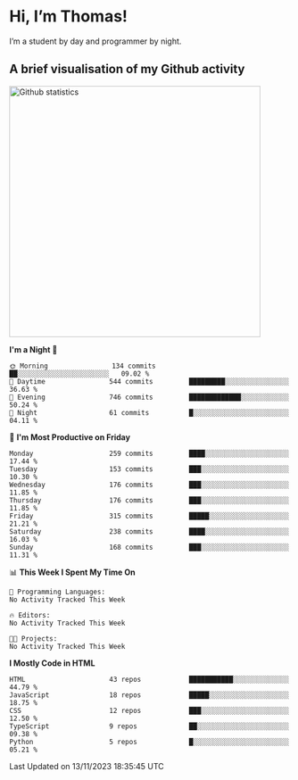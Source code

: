 # Hi, I’m Thomas!
I’m a student by day and programmer by night.

## A brief visualisation of my Github activity

<img title="My Github statistics" alt="Github statistics" width="450px" src="https://github-readme-stats.vercel.app/api?username=thomasrettig&show_icons=true&include_all_commits=true&count_private=true&&hide=issues&theme=tokyonight&border_radius=6px"/>

<!--START_SECTION:waka-->
**I'm a Night 🦉** 

```text
🌞 Morning                134 commits         ██░░░░░░░░░░░░░░░░░░░░░░░   09.02 % 
🌆 Daytime                544 commits         █████████░░░░░░░░░░░░░░░░   36.63 % 
🌃 Evening                746 commits         █████████████░░░░░░░░░░░░   50.24 % 
🌙 Night                  61 commits          █░░░░░░░░░░░░░░░░░░░░░░░░   04.11 % 
```
📅 **I'm Most Productive on Friday** 

```text
Monday                   259 commits         ████░░░░░░░░░░░░░░░░░░░░░   17.44 % 
Tuesday                  153 commits         ███░░░░░░░░░░░░░░░░░░░░░░   10.30 % 
Wednesday                176 commits         ███░░░░░░░░░░░░░░░░░░░░░░   11.85 % 
Thursday                 176 commits         ███░░░░░░░░░░░░░░░░░░░░░░   11.85 % 
Friday                   315 commits         █████░░░░░░░░░░░░░░░░░░░░   21.21 % 
Saturday                 238 commits         ████░░░░░░░░░░░░░░░░░░░░░   16.03 % 
Sunday                   168 commits         ███░░░░░░░░░░░░░░░░░░░░░░   11.31 % 
```


📊 **This Week I Spent My Time On** 

```text
💬 Programming Languages: 
No Activity Tracked This Week

🔥 Editors: 
No Activity Tracked This Week

🐱‍💻 Projects: 
No Activity Tracked This Week
```

**I Mostly Code in HTML** 

```text
HTML                     43 repos            ███████████░░░░░░░░░░░░░░   44.79 % 
JavaScript               18 repos            █████░░░░░░░░░░░░░░░░░░░░   18.75 % 
CSS                      12 repos            ███░░░░░░░░░░░░░░░░░░░░░░   12.50 % 
TypeScript               9 repos             ██░░░░░░░░░░░░░░░░░░░░░░░   09.38 % 
Python                   5 repos             █░░░░░░░░░░░░░░░░░░░░░░░░   05.21 % 
```




 Last Updated on 13/11/2023 18:35:45 UTC
<!--END_SECTION:waka-->
